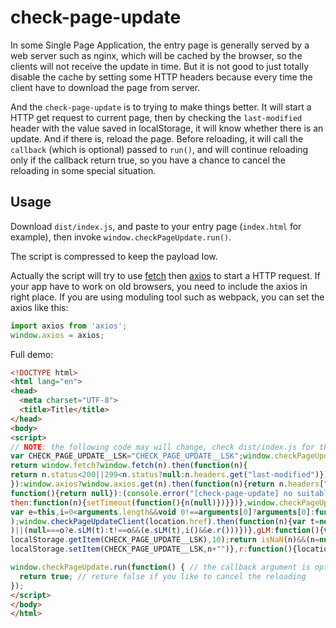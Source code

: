# check-page-update

In some Single Page Application, the entry page is generally served by a web server such as nginx, which will be cached by the browser, so the clients will not receive the update in time. But it is not good to just totally disable the cache by setting some HTTP headers because every time the client have to download the page from server.

And the `check-page-update` is to trying to make things better. It will start a HTTP get request to current page, then by checking the `last-modified` header with the value saved in localStorage, it will know whether there is an update. And if there is, reload the page. Before reloading, it will call the `callback` (which is optional) passed to `run()`, and will continue reloading only if the callback return true, so you have a chance to cancel the reloading in some special situation.

## Usage

Download `dist/index.js`, and paste to your entry page (`index.html` for example), then invoke `window.checkPageUpdate.run()`.

The script is compressed to keep the payload low.

Actually the script will try to use [fetch](https://developer.mozilla.org/en-US/docs/Web/API/Fetch_API/Using_Fetch) then [axios](https://github.com/axios/axios) to start a HTTP request. If your app have to work on old browsers, you need to include the axios in right place. If you are using moduling tool such as webpack, you can set the axios like this:

```javascript
import axios from 'axios';
window.axios = axios;
```

Full demo:

```html
<!DOCTYPE html>
<html lang="en">
<head>
  <meta charset="UTF-8">
  <title>Title</title>
</head>
<body>
<script>
// NOTE: the following code may will change, check dist/index.js for the latest code
var CHECK_PAGE_UPDATE__LSK="CHECK_PAGE_UPDATE__LSK";window.checkPageUpdateClient=function(n){
return window.fetch?window.fetch(n).then(function(n){
return n.status<200||299<n.status?null:n.headers.get("last-modified")}).catch(function(){return null
}):window.axios?window.axios.get(n).then(function(n){return n.headers["last-modified"]}).catch(
function(){return null}):(console.error("[check-page-update] no suitable HTTP client"),{
then:function(n){setTimeout(function(){n(null)})}})},window.checkPageUpdate={run:function(){
var e=this,i=0<arguments.length&&void 0!==arguments[0]?arguments[0]:function(){return!0},o=this.gLM(
);window.checkPageUpdateClient(location.href).then(function(n){var t=new Date(n).getTime();isNaN(t
)||(null===o?e.sLM(t):t!==o&&(e.sLM(t),i()&&e.r()))})},gLM:function(){var n=parseInt(
localStorage.getItem(CHECK_PAGE_UPDATE__LSK),10);return isNaN(n)&&(n=null),n},sLM:function(n){
localStorage.setItem(CHECK_PAGE_UPDATE__LSK,n+"")},r:function(){location.reload(!0)}};

window.checkPageUpdate.run(function() { // the callback argument is optional
  return true; // reture false if you like to cancel the reloading
});
</script>
</body>
</html>
```
